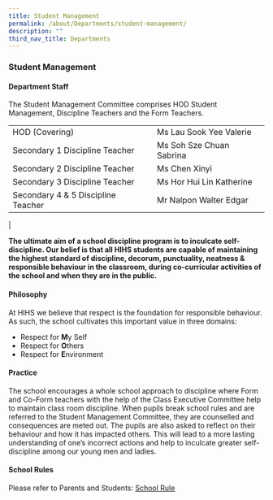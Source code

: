 ```yaml
---
title: Student Management
permalink: /about/Departments/student-management/
description: ""
third_nav_title: Departments
---
```

### **Student Management**

#### **Department Staff**
The Student Management Committee comprises HOD Student Management, Discipline Teachers and the Form Teachers.

|  |  |
|---|---|
| HOD (Covering) | Ms Lau Sook Yee Valerie |
| Secondary 1 Discipline Teacher | Ms Soh Sze Chuan Sabrina |
| Secondary 2 Discipline Teacher | Ms Chen Xinyi |
| Secondary 3 Discipline Teacher | Ms Hor Hui Lin Katherine |
| Secondary 4 & 5 Discipline Teacher | Mr Nalpon Walter Edgar |
|

**The ultimate aim of a school discipline program is to inculcate self-discipline. Our belief is that all HIHS students are capable of maintaining the highest standard of discipline, decorum, punctuality, neatness & responsible behaviour in the classroom, during co-curricular activities of the school and when they are in the public.**

#### **Philosophy**

At HIHS we believe that respect is the foundation for responsible behaviour. As such, the school cultivates this important value in three domains:

* Respect for **M**y Self
* Respect for **O**thers
* Respect for **E**nvironment

#### **Practice**

The school encourages a whole school approach to discipline where Form and Co-Form teachers with the help of the Class Executive Committee help to maintain class room discipline. When pupils break school rules and are referred to the Student Management Committee, they are counselled and consequences are meted out. The pupils are also asked to reflect on their behaviour and how it has impacted others. This will lead to a more lasting understanding of one’s incorrect actions and help to inculcate greater self-discipline among our young men and ladies.

#### **School Rules**

Please refer to Parents and Students: [School Rule](https://drive.google.com/file/d/1-lKc7QkYmxzQvIVeDmPurmlGlw6cVpbb/view?usp=sharing)

